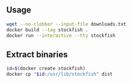 Usage
-----

```sh
wget --no-clobber --input-file downloads.txt
docker build --tag stockfish .
docker run --interactive --tty stockfish
```

Extract binaries
----------------

```sh
id=$(docker create stockfish)
docker cp "$id:/usr/lib/stockfish" dist
```
